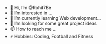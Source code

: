 - 👋 Hi, I’m @Rohit7Be
- 👀 I’m interested in ...
- 🌱 I’m currently learning Web development...
- 💞️ I’m looking for some great project ideas
- 📫 How to reach me ...
- ⚡ Hobbies: Coding, Football and Fitness

<!---
Rohit7Be/Rohit7Be is a ✨ special ✨ repository because its `README.md` (this file) appears on your GitHub profile.
You can click the Preview link to take a look at your changes.
--->
